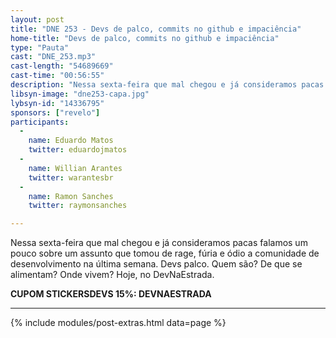 ```yaml
---
layout: post
title: "DNE 253 - Devs de palco, commits no github e impaciência"
home-title: "Devs de palco, commits no github e impaciência"
type: "Pauta"
cast: "DNE_253.mp3"
cast-length: "54689669"
cast-time: "00:56:55"
description: "Nessa sexta-feira que mal chegou e já consideramos pacas falamos um pouco sobre um assunto que tomou de rage, fúria e ódio a comunidade de desenvolvimento na última semana. Devs palco. Quem são? De que se alimentam? Onde vivem? Hoje, no DevNaEstrada."
libsyn-image: "dne253-capa.jpg"
lybsyn-id: "14336795"
sponsors: ["revelo"]
participants:
  -
    name: Eduardo Matos
    twitter: eduardojmatos
  -
    name: Willian Arantes
    twitter: warantesbr
  -
    name: Ramon Sanches
    twitter: raymonsanches

---
```


Nessa sexta-feira que mal chegou e já consideramos pacas falamos um pouco sobre um assunto que tomou de rage, fúria e ódio a comunidade de desenvolvimento na última semana. Devs palco. Quem são? De que se alimentam? Onde vivem? Hoje, no DevNaEstrada.

<strong>CUPOM STICKERSDEVS 15%: DEVNAESTRADA</strong>

---

{% include modules/post-extras.html data=page %}
